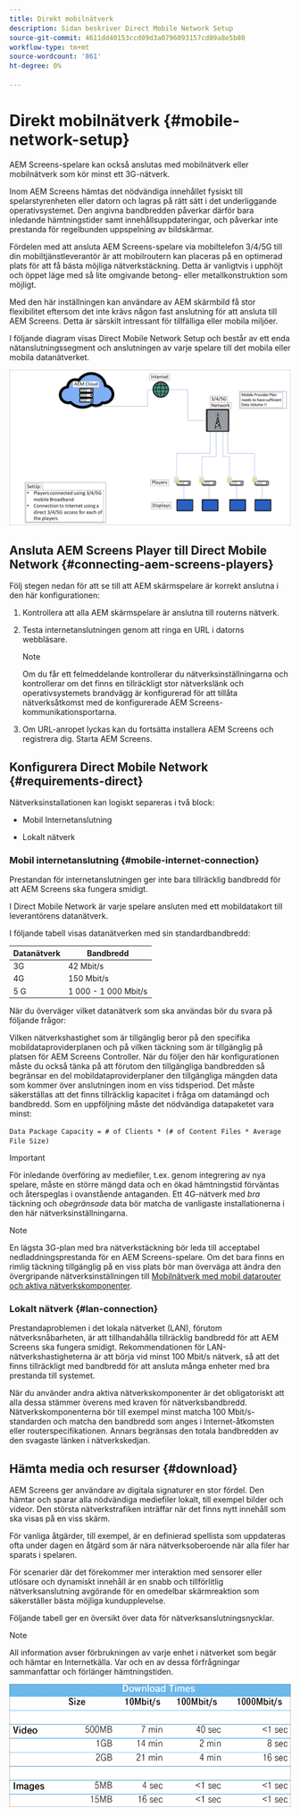 ```yaml
---
title: Direkt mobilnätverk
description: Sidan beskriver Direct Mobile Network Setup
source-git-commit: 4611dd40153ccd09d3a0796093157cd09a8e5b80
workflow-type: tm+mt
source-wordcount: '861'
ht-degree: 0%

---
```



# Direkt mobilnätverk {#mobile-network-setup}

AEM Screens-spelare kan också anslutas med mobilnätverk eller mobilnätverk som kör minst ett 3G-nätverk.

Inom AEM Screens hämtas det nödvändiga innehållet fysiskt till spelarstyrenheten eller datorn och lagras på rätt sätt i det underliggande operativsystemet. Den angivna bandbredden påverkar därför bara inledande hämtningstider samt innehållsuppdateringar, och påverkar inte prestanda för regelbunden uppspelning av bildskärmar.

Fördelen med att ansluta AEM Screens-spelare via mobiltelefon 3/4/5G till din mobiltjänstleverantör är att mobilroutern kan placeras på en optimerad plats för att få bästa möjliga nätverkstäckning. Detta är vanligtvis i upphöjt och öppet läge med så lite omgivande betong- eller metallkonstruktion som möjligt.

Med den här inställningen kan användare av AEM skärmbild få stor flexibilitet eftersom det inte krävs någon fast anslutning för att ansluta till AEM Screens. Detta är särskilt intressant för tillfälliga eller mobila miljöer.

I följande diagram visas Direct Mobile Network Setup och består av ett enda nätanslutningssegment och anslutningen av varje spelare till det mobila eller mobila datanätverket.

![](/help/using/assets/direct-mobile-1.png)

## Ansluta AEM Screens Player till Direct Mobile Network {#connecting-aem-screens-players}

Följ stegen nedan för att se till att AEM skärmspelare är korrekt anslutna i den här konfigurationen:

1. Kontrollera att alla AEM skärmspelare är anslutna till routerns nätverk.

1. Testa internetanslutningen genom att ringa en URL i datorns webbläsare.

   >[!NOTE]
   >Om du får ett felmeddelande kontrollerar du nätverksinställningarna och kontrollerar om det finns en tillräckligt stor nätverkslänk och operativsystemets brandvägg är konfigurerad för att tillåta nätverksåtkomst med de konfigurerade AEM Screens-kommunikationsportarna.

1. Om URL-anropet lyckas kan du fortsätta installera AEM Screens och registrera dig. Starta AEM Screens.

## Konfigurera Direct Mobile Network {#requirements-direct}

Nätverksinstallationen kan logiskt separeras i två block:

* Mobil Internetanslutning

* Lokalt nätverk

### Mobil internetanslutning {#mobile-internet-connection}

Prestandan för internetanslutningen ger inte bara tillräcklig bandbredd för att AEM Screens ska fungera smidigt.

I Direct Mobile Network är varje spelare ansluten med ett mobildatakort till leverantörens datanätverk.

I följande tabell visas datanätverken med sin standardbandbredd:

| Datanätverk | Bandbredd |
|--- |--- |
| 3G | 42 Mbit/s |
| 4G | 150 Mbit/s |
| 5 G | 1 000 - 1 000 Mbit/s |

När du överväger vilket datanätverk som ska användas bör du svara på följande frågor:

Vilken nätverkshastighet som är tillgänglig beror på den specifika mobildataproviderplanen och på vilken täckning som är tillgänglig på platsen för AEM Screens Controller.
När du följer den här konfigurationen måste du också tänka på att förutom den tillgängliga bandbredden så begränsar en del mobildataproviderplaner den tillgängliga mängden data som kommer över anslutningen inom en viss tidsperiod. Det måste säkerställas att det finns tillräcklig kapacitet i fråga om datamängd och bandbredd.
Som en uppföljning måste det nödvändiga datapaketet vara minst:

`Data Package Capacity = # of Clients * (# of Content Files * Average File Size)`


>[!IMPORTANT]
>För inledande överföring av mediefiler, t.ex. genom integrering av nya spelare, måste en större mängd data och en ökad hämtningstid förväntas och återspeglas i ovanstående antaganden. Ett 4G-nätverk med *bra* täckning och *obegränsade* data bör matcha de vanligaste installationerna i den här nätverksinställningarna.

>[!NOTE]
>En lägsta 3G-plan med bra nätverkstäckning bör leda till acceptabel nedladdningsprestanda för en AEM Screens-spelare. Om det bara finns en rimlig täckning tillgänglig på en viss plats bör man överväga att ändra den övergripande nätverksinställningen till [Mobilnätverk med mobil datarouter och aktiva nätverkskomponenter](/help/using/mobile-network-router.md).


### Lokalt nätverk {#lan-connection}

Prestandaproblemen i det lokala nätverket (LAN), förutom nätverksnåbarheten, är att tillhandahålla tillräcklig bandbredd för att AEM Screens ska fungera smidigt. Rekommendationen för LAN-nätverkshastigheterna är att börja vid minst 100 Mbit/s nätverk, så att det finns tillräckligt med bandbredd för att ansluta många enheter med bra prestanda till systemet.

När du använder andra aktiva nätverkskomponenter är det obligatoriskt att alla dessa stämmer överens med kraven för nätverksbandbredd. Nätverkskomponenterna bör till exempel minst matcha 100 Mbit/s-standarden och matcha den bandbredd som anges i Internet-åtkomsten eller routerspecifikationen. Annars begränsas den totala bandbredden av den svagaste länken i nätverkskedjan.

## Hämta media och resurser {#download}

AEM Screens ger användare av digitala signaturer en stor fördel. Den hämtar och sparar alla nödvändiga mediefiler lokalt, till exempel bilder och videor. Den största nätverkstrafiken inträffar när det finns nytt innehåll som ska visas på en viss skärm.

För vanliga åtgärder, till exempel, är en definierad spellista som uppdateras ofta under dagen en åtgärd som är nära nätverksoberoende när alla filer har sparats i spelaren.

För scenarier där det förekommer mer interaktion med sensorer eller utlösare och dynamiskt innehåll är en snabb och tillförlitlig nätverksanslutning avgörande för en omedelbar skärmreaktion som säkerställer bästa möjliga kundupplevelse.

Följande tabell ger en översikt över data för nätverksanslutningsnycklar.

>[!NOTE]
>
>All information avser förbrukningen av varje enhet i nätverket som begär och hämtar en Internetkälla. Var och en av dessa förfrågningar sammanfattar och förlänger hämtningstiden.

![](/help/using/assets/download-times-mobile.png)




